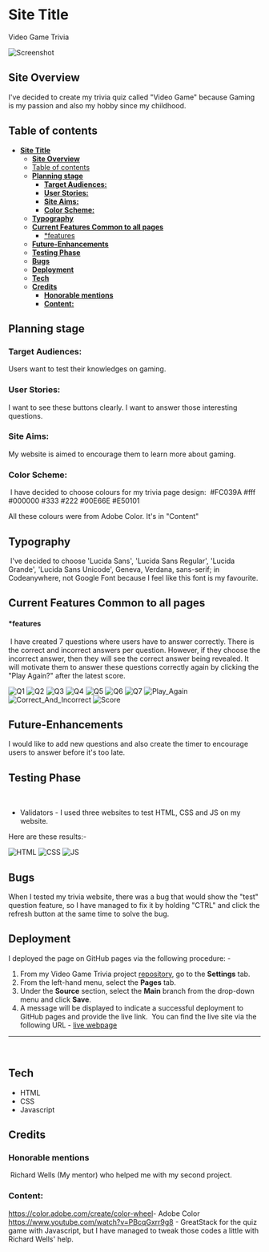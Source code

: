 # **Site Title**

Video Game Trivia

![Screenshot](assets/docs/Devices_Screenshot.png)

## **Site Overview**

I've decided to create my trivia quiz called "Video Game" because Gaming is my passion and also my hobby since my childhood. 

## Table of contents

- [**Site Title**](#site-title)
  - [**Site Overview**](#site-overview)
  - [Table of contents](#table-of-contents)
  - [**Planning stage**](#planning-stage)
    - [**Target Audiences:**](#target-audiences)
    - [**User Stories:**](#user-stories)
    - [**Site Aims:**](#site-aims)
    - [**Color Scheme:**](#color-scheme)
  - [**Typography**](#typography)
  - [**Current Features Common to all pages**](#current-features-common-to-all-pages)
      - [\*features](#features)
  - [**Future-Enhancements**](#future-enhancements)
  - [**Testing Phase**](#testing-phase)
  - [**Bugs**](#bugs)
  - [**Deployment**](#deployment)
  - [**Tech**](#tech)
  - [**Credits**](#credits)
    - [**Honorable mentions**](#honorable-mentions)
    - [**Content:**](#content)

## **Planning stage**

### **Target Audiences:**

Users want to test their knowledges on gaming. 

### **User Stories:**

I want to see these buttons clearly.
I want to answer those interesting questions.
​

### **Site Aims:**

My website is aimed to encourage them to learn more about gaming.
​

### **Color Scheme:**

​
I have decided to choose colours for my trivia page design:
​
#FC039A
#fff
#000000
#333
#222
#00E66E
#E50101

All these colours were from Adobe Color. It's in "Content"

## **Typography**
​
I've decided to choose 'Lucida Sans', 'Lucida Sans Regular', 'Lucida Grande', 'Lucida Sans Unicode', Geneva, Verdana, sans-serif; in Codeanywhere, not Google Font because I feel like this font is my favourite.

## **Current Features Common to all pages**


#### *features
​
I have created 7 questions where users have to answer correctly. There is the correct and incorrect answers per question. However, if they choose the incorrect answer, then they will see the correct answer being revealed. It will motivate them to answer these questions correctly again by clicking the "Play Again?" after the latest score.

![Q1](assets/docs/Q1.png)
![Q2](assets/docs/Q2.png)
​![Q3](assets/docs/Q3.png)
![Q4](assets/docs/Q4.png)
![Q5](assets/docs/Q5.png)
​![Q6](assets/docs/Q6.png)
![Q7](assets/docs/Q7.png)
![Play_Again](assets/docs/Play_Again.png)
![Correct_And_Incorrect](assets/docs/Correct_And_Incorrect.png)
![Score](assets/docs/Score.png)

## **Future-Enhancements**

I would like to add new questions and also create the timer to encourage users to answer before it's too late.​

## **Testing Phase**

​
- Validators - I used three websites to test HTML, CSS and JS on my website.

Here are these results:-

![HTML](assets/docs/W3C_Screenshot.png)
![CSS](assets/docs/W3C_CSS_Screenshot.png)
​![JS](assets/docs/JS_Screenshot.png)

## **Bugs**

​When I tested my trivia website, there was a bug that would show the "test" question feature, so I have managed to fix it by holding "CTRL" and click the refresh button at the same time to solve the bug. 

## **Deployment**

I deployed the page on GitHub pages via the following procedure: -
​

1. From my Video Game Trivia project [repository](https://github.com/BillyArshad/Video_Game_Trivia_PP2), go to the **Settings** tab.
2. From the left-hand menu, select the **Pages** tab.
3. Under the **Source** section, select the **Main** branch from the drop-down menu and click **Save**.
4. A message will be displayed to indicate a successful deployment to GitHub pages and provide the live link.
​
You can find the live site via the following URL - [live webpage](https://billyarshad.github.io/Video_Game_Trivia_PP2/)

***
​

## **Tech**

- HTML
- CSS
- Javascript
​

## **Credits**

### **Honorable mentions**

​
Richard Wells (My mentor) who helped me with my second project. 
​

### **Content:**

<https://color.adobe.com/create/color-wheel​> - Adobe Color
https://www.youtube.com/watch?v=PBcqGxrr9g8 - GreatStack for the quiz game with Javascript, but I have managed to tweak those codes a little with Richard Wells' help.
